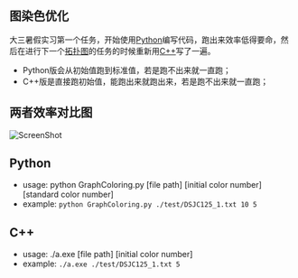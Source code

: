 ## 图染色优化
大三暑假实习第一个任务，开始使用[Python](https://github.com/LewisTian/GraphColoring/blob/master/GraphColoring.py)编写代码，跑出来效率低得要命，然后在进行下一个[拓扑图](https://github.com/LewisTian/Topology)的任务的时候重新用[C++](https://github.com/LewisTian/GraphColoring/blob/master/GraphColoring.cpp)写了一遍。
- Python版会从初始值跑到标准值，若是跑不出来就一直跑；
- C++版是直接跑初始值，能跑出来就跑出来，若是跑不出来就一直跑；

## 两者效率对比图
![ScreenShot](https://i.loli.net/2017/09/01/59a91e056decf.png "Contrast")

## Python
- usage: python GraphColoring.py [file path] [initial color number] [standard color number]
- example: `python GraphColoring.py ./test/DSJC125_1.txt 10 5`

## C++
- usage: ./a.exe [file path] [initial color number]
- example: `./a.exe ./test/DSJC125_1.txt 5`